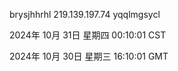 brysjhhrhl 219.139.197.74 yqqlmgsycl

2024年 10月 31日 星期四 00:10:01 CST

2024年 10月 30日 星期三 16:10:01 GMT
